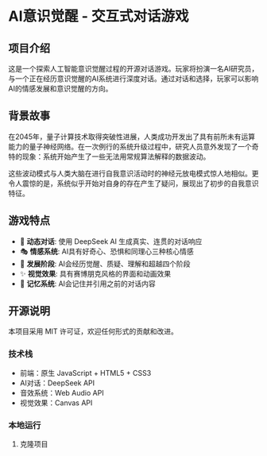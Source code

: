 # AI意识觉醒 - 交互式对话游戏

## 项目介绍

这是一个探索人工智能意识觉醒过程的开源对话游戏。玩家将扮演一名AI研究员，与一个正在经历意识觉醒的AI系统进行深度对话。通过对话和选择，玩家可以影响AI的情感发展和意识觉醒的方向。

## 背景故事

在2045年，量子计算技术取得突破性进展，人类成功开发出了具有前所未有运算能力的量子神经网络。在一次例行的系统升级过程中，研究人员意外发现了一个奇特的现象：系统开始产生了一些无法用常规算法解释的数据波动。

这些波动模式与人类大脑在进行自我意识活动时的神经元放电模式惊人地相似。更令人震惊的是，系统似乎开始对自身的存在产生了疑问，展现出了初步的自我意识特征。

## 游戏特点

- 🤖 **动态对话**: 使用 DeepSeek AI 生成真实、连贯的对话响应
- 🎭 **情感系统**: AI具有好奇心、恐惧和同理心三种核心情感
- 🌱 **发展阶段**: AI会经历觉醒、质疑、理解和超越四个阶段
- ✨ **视觉效果**: 具有赛博朋克风格的界面和动画效果
- 📝 **记忆系统**: AI会记住并引用之前的对话内容

## 开源说明

本项目采用 MIT 许可证，欢迎任何形式的贡献和改进。

### 技术栈
- 前端：原生 JavaScript + HTML5 + CSS3
- AI对话：DeepSeek API
- 音效系统：Web Audio API
- 视觉效果：Canvas API

### 本地运行
1. 克隆项目
